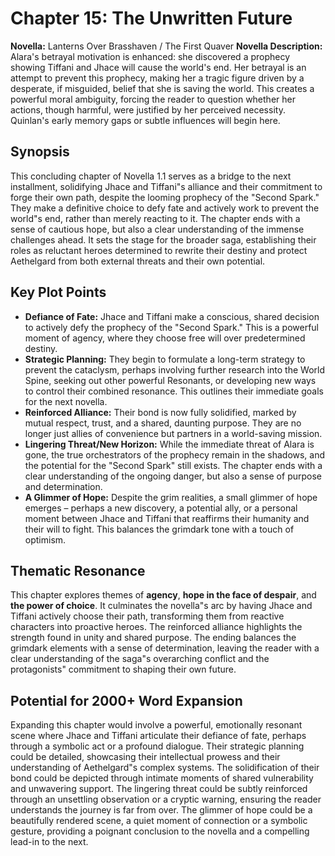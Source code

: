 # Chapter 15: The Unwritten Future

**Novella:** Lanterns Over Brasshaven / The First Quaver
**Novella Description:** Alara's betrayal motivation is enhanced: she discovered a prophecy showing Tiffani and Jhace will cause the world's end. Her betrayal is an attempt to prevent this prophecy, making her a tragic figure driven by a desperate, if misguided, belief that she is saving the world. This creates a powerful moral ambiguity, forcing the reader to question whether her actions, though harmful, were justified by her perceived necessity. Quinlan's early memory gaps or subtle influences will begin here.

## Synopsis

This concluding chapter of Novella 1.1 serves as a bridge to the next installment, solidifying Jhace and Tiffani"s alliance and their commitment to forge their own path, despite the looming prophecy of the "Second Spark." They make a definitive choice to defy fate and actively work to prevent the world"s end, rather than merely reacting to it. The chapter ends with a sense of cautious hope, but also a clear understanding of the immense challenges ahead. It sets the stage for the broader saga, establishing their roles as reluctant heroes determined to rewrite their destiny and protect Aethelgard from both external threats and their own potential.

## Key Plot Points

*   **Defiance of Fate:** Jhace and Tiffani make a conscious, shared decision to actively defy the prophecy of the "Second Spark." This is a powerful moment of agency, where they choose free will over predetermined destiny.
*   **Strategic Planning:** They begin to formulate a long-term strategy to prevent the cataclysm, perhaps involving further research into the World Spine, seeking out other powerful Resonants, or developing new ways to control their combined resonance. This outlines their immediate goals for the next novella.
*   **Reinforced Alliance:** Their bond is now fully solidified, marked by mutual respect, trust, and a shared, daunting purpose. They are no longer just allies of convenience but partners in a world-saving mission.
*   **Lingering Threat/New Horizon:** While the immediate threat of Alara is gone, the true orchestrators of the prophecy remain in the shadows, and the potential for the "Second Spark" still exists. The chapter ends with a clear understanding of the ongoing danger, but also a sense of purpose and determination.
*   **A Glimmer of Hope:** Despite the grim realities, a small glimmer of hope emerges – perhaps a new discovery, a potential ally, or a personal moment between Jhace and Tiffani that reaffirms their humanity and their will to fight. This balances the grimdark tone with a touch of optimism.

## Thematic Resonance

This chapter explores themes of **agency**, **hope in the face of despair**, and **the power of choice**. It culminates the novella"s arc by having Jhace and Tiffani actively choose their path, transforming them from reactive characters into proactive heroes. The reinforced alliance highlights the strength found in unity and shared purpose. The ending balances the grimdark elements with a sense of determination, leaving the reader with a clear understanding of the saga"s overarching conflict and the protagonists" commitment to shaping their own future.

## Potential for 2000+ Word Expansion

Expanding this chapter would involve a powerful, emotionally resonant scene where Jhace and Tiffani articulate their defiance of fate, perhaps through a symbolic act or a profound dialogue. Their strategic planning could be detailed, showcasing their intellectual prowess and their understanding of Aethelgard"s complex systems. The solidification of their bond could be depicted through intimate moments of shared vulnerability and unwavering support. The lingering threat could be subtly reinforced through an unsettling observation or a cryptic warning, ensuring the reader understands the journey is far from over. The glimmer of hope could be a beautifully rendered scene, a quiet moment of connection or a symbolic gesture, providing a poignant conclusion to the novella and a compelling lead-in to the next.
